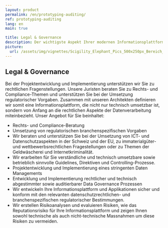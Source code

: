 ```yaml
---
layout: product
permalink: /en/prototyping-auditing/
ref: prototyping-auditing
lang: en
main: true

title: Legal & Governance
description: Der wichtigste Aspekt Ihrer modernen Informationsplattform ist rechtliche Sicherheit, Datenmanagement und Datengovernance. Unsere Architekten und Juristen unterstützen Sie bei diesen Fragenstellungen.
picture:
  url: /assets/img/vignettes/Scigility_Elephant_Pics_500x250px_Bereich_1.jpg
---
```


## Legal & Governance

Bei der Projektentwicklung und Implementierung unterstützen wir Sie zu rechtlichen Fragenstellungen. Unsere Juristen beraten Sie zu Rechts- und Compliance-Themen und unterstützen Sie bei der Umsetzung regulatorischer Vorgaben. Zusammen mit unseren Architekten definieren wir somit eine Informationsplattform, die nicht nur technisch umsetzbar ist, sondern von Anfang an die rechtlichen Aspekte der Datenverarbeitung miteinbezieht. Unser Angebot für Sie beinhaltet:

-	Rechts- und Compliance-Beratung 
-	Umsetzung von regulatorischen branchenspezifischen Vorgaben
-	Wir beraten und unterstützen Sie bei der Umsetzung von ICT- und Datenschutzaspekten in der Schweiz und der EU, zu immaterialgüter- und wettbewerbsrechtlichen Fragestellungen oder zu Themen der Geldwäscherei und Internetkriminalität.
-	Wir erarbeiten für Sie verständliche und technisch umsetzbare sowie betrieblich sinnvolle Guidelines, Direktiven und Controlling-Prozesse.
-	Projektentwicklung und Implementierung eines stringenten Daten Managements
-	Entwicklung und Implementierung rechtlicher und technisch abgestimmter sowie auditierbarer Data Governance Prozessen
-	Wir entwickeln Ihre Informationsplattform und Applikationen sicher und konform mit den relevanten datenschutzrechtlichen- und branchenspezifischen regulatorischer Bestimmungen.
-	Wir erstellen Risikoanalysen und evaluieren Risiken, wie das Reputationsrisiko für Ihre Informationsplattform und zeigen Ihnen sowohl technische als auch nicht-technische Massnahmen um diese Risiken zu vermeiden.

